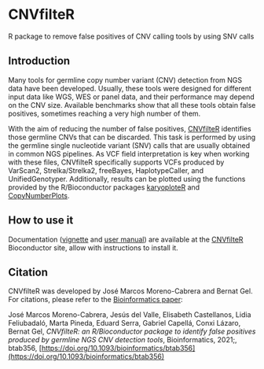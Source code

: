 # CNVfilteR
R package to remove false positives of CNV calling tools by using SNV calls


## Introduction

Many tools for germline copy number variant (CNV) detection 
from NGS data have been developed. Usually, these tools were 
designed for different input data like WGS, WES or
panel data, and their performance may depend on the CNV size. Available
benchmarks show that all these tools obtain false positives, sometimes 
reaching a very high number of them.

With the aim of reducing the number of false positives,
[CNVfilteR](http://bioconductor.org/packages/CNVfilteR) identifies those 
germline CNVs that can be discarded. This task is performed by using the 
germline single nucleotide variant (SNV) calls that are usually 
obtained in common NGS pipelines. As VCF field interpretation is key 
when working with these files, CNVfilteR specifically supports 
VCFs produced by VarScan2, Strelka/Strelka2, freeBayes, HaplotypeCaller, and
UnifiedGenotyper. Additionally, results can be plotted using the functions
provided by the R/Bioconductor packages
[karyoploteR](http://bioconductor.org/packages/karyoploteR/) and 
[CopyNumberPlots](http://bioconductor.org/packages/CopyNumberPlots/).




## How to use it

Documentation ([vignette](http://bioconductor.org/packages/devel/bioc/vignettes/CNVfilteR/inst/doc/CNVfilteR.html) and [user manual](http://bioconductor.org/packages/devel/bioc/manuals/CNVfilteR/man/CNVfilteR.pdf)) are available at the [CNVfilteR](http://bioconductor.org/packages/CNVfilteR) 
Bioconductor site, allow with instructions to install it.


## Citation

CNVfilteR was developed by José Marcos Moreno-Cabrera and Bernat Gel. For citations,
please refer to the [Bioinformatics paper](https://academic.oup.com/bioinformatics/advance-article/doi/10.1093/bioinformatics/btab356/6275259): 

José Marcos Moreno-Cabrera, Jesús del Valle, Elisabeth Castellanos, Lidia Feliubadaló, Marta Pineda, Eduard Serra, Gabriel Capellá, Conxi Lázaro, Bernat Gel, *CNVfilteR: an R/Bioconductor package to identify false positives produced by germline NGS CNV detection tools*, Bioinformatics, 2021;, btab356, [https://doi.org/10.1093/bioinformatics/btab356](https://doi.org/10.1093/bioinformatics/btab356)
